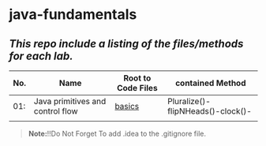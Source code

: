 # java-fundamentals
## ***This repo  include a listing of the files/methods for each lab.***
|No.| Name|Root to Code Files|contained Method|
|---|-----|------------------|----------------|
|01:|Java primitives and control flow|[basics](/basics/app/src/main/java/basics/App.java)|Pluralize()-flipNHeads()-clock()-|
|||||


>**Note:**!!Do Not Forget To add .idea to the .gitignore  file.